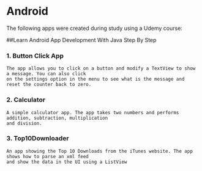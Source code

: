# Android

The following apps were created during study using a Udemy course:

##Learn Android App Development With Java Step By Step

### 1. Button Click App
    The app allows you to click on a button and modify a TextView to show a message. You can also click 
	on the settings option in the menu to see what is the message and reset the counter back to zero.

### 2. Calculator
    A simple calculator app. The app takes two numbers and performs addition, subtraction, multiplication 
    and division. 

### 3. Top10Downloader
    An app showing the Top 10 Downloads from the iTunes website. The app shows how to parse an xml feed
	and show the data in the UI using a ListView